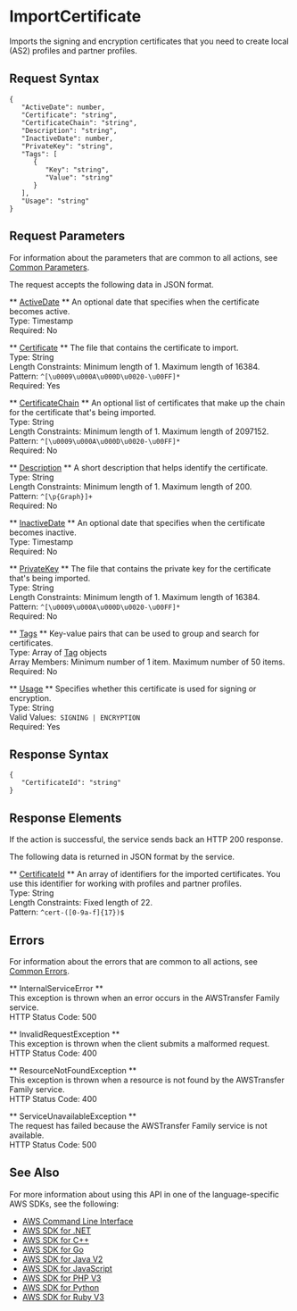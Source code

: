 # ImportCertificate<a name="API_ImportCertificate"></a>

Imports the signing and encryption certificates that you need to create local \(AS2\) profiles and partner profiles\.

## Request Syntax<a name="API_ImportCertificate_RequestSyntax"></a>

```
{
   "ActiveDate": number,
   "Certificate": "string",
   "CertificateChain": "string",
   "Description": "string",
   "InactiveDate": number,
   "PrivateKey": "string",
   "Tags": [ 
      { 
         "Key": "string",
         "Value": "string"
      }
   ],
   "Usage": "string"
}
```

## Request Parameters<a name="API_ImportCertificate_RequestParameters"></a>

For information about the parameters that are common to all actions, see [Common Parameters](CommonParameters.md)\.

The request accepts the following data in JSON format\.

 ** [ActiveDate](#API_ImportCertificate_RequestSyntax) **   <a name="TransferFamily-ImportCertificate-request-ActiveDate"></a>
An optional date that specifies when the certificate becomes active\.  
Type: Timestamp  
Required: No

 ** [Certificate](#API_ImportCertificate_RequestSyntax) **   <a name="TransferFamily-ImportCertificate-request-Certificate"></a>
The file that contains the certificate to import\.  
Type: String  
Length Constraints: Minimum length of 1\. Maximum length of 16384\.  
Pattern: `^[\u0009\u000A\u000D\u0020-\u00FF]*`   
Required: Yes

 ** [CertificateChain](#API_ImportCertificate_RequestSyntax) **   <a name="TransferFamily-ImportCertificate-request-CertificateChain"></a>
An optional list of certificates that make up the chain for the certificate that's being imported\.  
Type: String  
Length Constraints: Minimum length of 1\. Maximum length of 2097152\.  
Pattern: `^[\u0009\u000A\u000D\u0020-\u00FF]*`   
Required: No

 ** [Description](#API_ImportCertificate_RequestSyntax) **   <a name="TransferFamily-ImportCertificate-request-Description"></a>
A short description that helps identify the certificate\.   
Type: String  
Length Constraints: Minimum length of 1\. Maximum length of 200\.  
Pattern: `^[\p{Graph}]+`   
Required: No

 ** [InactiveDate](#API_ImportCertificate_RequestSyntax) **   <a name="TransferFamily-ImportCertificate-request-InactiveDate"></a>
An optional date that specifies when the certificate becomes inactive\.  
Type: Timestamp  
Required: No

 ** [PrivateKey](#API_ImportCertificate_RequestSyntax) **   <a name="TransferFamily-ImportCertificate-request-PrivateKey"></a>
The file that contains the private key for the certificate that's being imported\.  
Type: String  
Length Constraints: Minimum length of 1\. Maximum length of 16384\.  
Pattern: `^[\u0009\u000A\u000D\u0020-\u00FF]*`   
Required: No

 ** [Tags](#API_ImportCertificate_RequestSyntax) **   <a name="TransferFamily-ImportCertificate-request-Tags"></a>
Key\-value pairs that can be used to group and search for certificates\.  
Type: Array of [Tag](API_Tag.md) objects  
Array Members: Minimum number of 1 item\. Maximum number of 50 items\.  
Required: No

 ** [Usage](#API_ImportCertificate_RequestSyntax) **   <a name="TransferFamily-ImportCertificate-request-Usage"></a>
Specifies whether this certificate is used for signing or encryption\.  
Type: String  
Valid Values:` SIGNING | ENCRYPTION`   
Required: Yes

## Response Syntax<a name="API_ImportCertificate_ResponseSyntax"></a>

```
{
   "CertificateId": "string"
}
```

## Response Elements<a name="API_ImportCertificate_ResponseElements"></a>

If the action is successful, the service sends back an HTTP 200 response\.

The following data is returned in JSON format by the service\.

 ** [CertificateId](#API_ImportCertificate_ResponseSyntax) **   <a name="TransferFamily-ImportCertificate-response-CertificateId"></a>
An array of identifiers for the imported certificates\. You use this identifier for working with profiles and partner profiles\.  
Type: String  
Length Constraints: Fixed length of 22\.  
Pattern: `^cert-([0-9a-f]{17})$` 

## Errors<a name="API_ImportCertificate_Errors"></a>

For information about the errors that are common to all actions, see [Common Errors](CommonErrors.md)\.

 ** InternalServiceError **   
This exception is thrown when an error occurs in the AWSTransfer Family service\.  
HTTP Status Code: 500

 ** InvalidRequestException **   
This exception is thrown when the client submits a malformed request\.  
HTTP Status Code: 400

 ** ResourceNotFoundException **   
This exception is thrown when a resource is not found by the AWSTransfer Family service\.  
HTTP Status Code: 400

 ** ServiceUnavailableException **   
The request has failed because the AWSTransfer Family service is not available\.  
HTTP Status Code: 500

## See Also<a name="API_ImportCertificate_SeeAlso"></a>

For more information about using this API in one of the language\-specific AWS SDKs, see the following:
+  [AWS Command Line Interface](https://docs.aws.amazon.com/goto/aws-cli/transfer-2018-11-05/ImportCertificate) 
+  [AWS SDK for \.NET](https://docs.aws.amazon.com/goto/DotNetSDKV3/transfer-2018-11-05/ImportCertificate) 
+  [AWS SDK for C\+\+](https://docs.aws.amazon.com/goto/SdkForCpp/transfer-2018-11-05/ImportCertificate) 
+  [AWS SDK for Go](https://docs.aws.amazon.com/goto/SdkForGoV1/transfer-2018-11-05/ImportCertificate) 
+  [AWS SDK for Java V2](https://docs.aws.amazon.com/goto/SdkForJavaV2/transfer-2018-11-05/ImportCertificate) 
+  [AWS SDK for JavaScript](https://docs.aws.amazon.com/goto/AWSJavaScriptSDK/transfer-2018-11-05/ImportCertificate) 
+  [AWS SDK for PHP V3](https://docs.aws.amazon.com/goto/SdkForPHPV3/transfer-2018-11-05/ImportCertificate) 
+  [AWS SDK for Python](https://docs.aws.amazon.com/goto/boto3/transfer-2018-11-05/ImportCertificate) 
+  [AWS SDK for Ruby V3](https://docs.aws.amazon.com/goto/SdkForRubyV3/transfer-2018-11-05/ImportCertificate) 